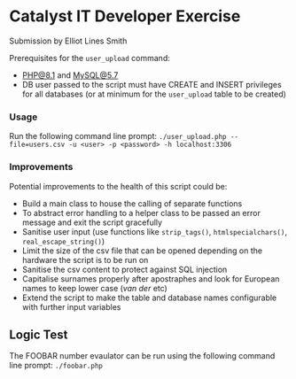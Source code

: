 # Catalyst IT Developer Exercise
Submission by Elliot Lines Smith

Prerequisites for the `user_upload` command:
 - PHP@8.1 and MySQL@5.7
 - DB user passed to the script must have CREATE and INSERT privileges for all databases (or at minimum for the `user_upload` table to be created)

### Usage
Run the following command line prompt:
```./user_upload.php --file=users.csv -u <user> -p <password> -h localhost:3306```

### Improvements
Potential improvements to the health of this script could be:
 - Build a main class to house the calling of separate functions
 - To abstract error handling to a helper class to be passed an error message and exit the script gracefully
 - Sanitise user input (use functions like `strip_tags()`, `htmlspecialchars()`, `real_escape_string()`)
 - Limit the size of the csv file that can be opened depending on the hardware the script is to be run on
 - Sanitise the csv content to protect against SQL injection
 - Capitalise surnames properly after apostraphes and look for European names to keep lower case (_van der_ etc)
 - Extend the script to make the table and database names configurable with further input variables

## Logic Test
The FOOBAR number evaulator can be run using the following command line prompt:
```./foobar.php```